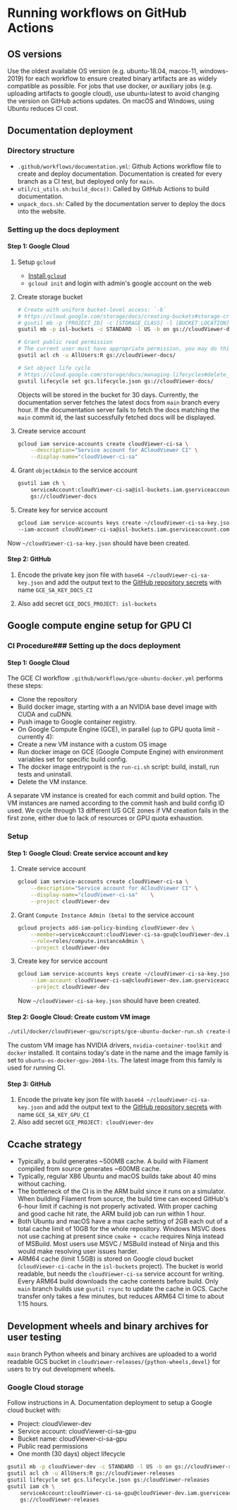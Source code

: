 # Running workflows on GitHub Actions

## OS versions

Use the oldest available OS version (e.g. ubuntu-18.04, macos-11, windows-2019)
for each workflow to ensure created binary artifacts are as widely compatible as
possible. For jobs that use docker, or auxiliary jobs (e.g. uploading artifacts
to google cloud), use ubuntu-latest to avoid changing the version on GitHub
actions updates. On macOS and Windows, using Ubuntu reduces CI cost.

## Documentation deployment

### Directory structure

-   `.github/workflows/documentation.yml`: Github Actions workflow file to
    create and deploy documentation. Documentation is created for every branch
    as a CI test, but deployed only for `main`.
-   `util/ci_utils.sh:build_docs()`: Called by GitHub Actions to build documentation.
-   `unpack_docs.sh`: Called by the documentation server to deploy the docs into
    the website.

### Setting up the docs deployment

#### Step 1: Google Cloud

1.  Setup `gcloud`
    -   [Install `gcloud`](https://cloud.google.com/sdk/install)
    -   `gcloud init` and login with admin's google account on the web
2.  Create storage bucket

    ```bash
    # Create with uniform bucket-level access: `-b`
    # https://cloud.google.com/storage/docs/creating-buckets#storage-create-bucket-gsutil
    # gsutil mb -p [PROJECT_ID] -c [STORAGE_CLASS] -l [BUCKET_LOCATION] -b on gs://[BUCKET_NAME]/
    gsutil mb -p isl-buckets -c STANDARD -l US -b on gs://cloudViewer-docs/

    # Grant public read permission
    # The current user must have appropriate permission, you may do this in the web interface
    gsutil acl ch -u AllUsers:R gs://cloudViewer-docs/

    # Set object life cycle
    # https://cloud.google.com/storage/docs/managing-lifecycles#delete_an_object
    gsutil lifecycle set gcs.lifecycle.json gs://cloudViewer-docs/
    ```

    Objects will be stored in the bucket for 30 days. Currently, the
    documentation server fetches the latest docs from `main` branch every hour.
    If the documentation server fails to fetch the docs matching the `main`
    commit id, the last successfully fetched docs will be displayed.
3.  Create service account
    ```bash
    gcloud iam service-accounts create cloudViewer-ci-sa \
        --description="Service account for ACloudViewer CI" \
        --display-name="cloudViewer-ci-sa"
    ```
4.  Grant `objectAdmin` to the service account
    ```bash
    gsutil iam ch \
        serviceAccount:cloudViewer-ci-sa@isl-buckets.iam.gserviceaccount.com:objectAdmin \
        gs://cloudViewer-docs
    ```
5.  Create key for service account
    ```bash
    gcloud iam service-accounts keys create ~/cloudViewer-ci-sa-key.json \
    --iam-account cloudViewer-ci-sa@isl-buckets.iam.gserviceaccount.com
    ```

Now `~/cloudViewer-ci-sa-key.json` should have been created.

#### Step 2: GitHub

1.  Encode the private key json file with `base64 ~/cloudViewer-ci-sa-key.json` and
    add the output text to the
    [GitHub repository secrets](https://github.com/Asher-1/ACloudViewer/settings/secrets)
    with name `GCE_SA_KEY_DOCS_CI`

2.  Also add secret `GCE_DOCS_PROJECT: isl-buckets`

## Google compute engine setup for GPU CI

### CI Procedure### Setting up the docs deployment

#### Step 1: Google Cloud

The GCE CI workflow `.github/workflows/gce-ubuntu-docker.yml` performs these steps:

-   Clone the repository
-   Build docker image, starting with a an NVIDIA base devel image with CUDA and
    cuDNN.
-   Push image to Google container registry.
-   On Google Compute Engine (GCE), in parallel (up to GPU quota limit - currently
    4):
-   Create a new VM instance with a custom OS image
-   Run docker image on GCE (Google Compute Engine) with environment variables
    set for specific build config.
-   The docker image entrypoint is the `run-ci.sh` script: build, install, run
    tests and uninstall.
-   Delete the VM instance.

A separate VM instance is created for each commit and build option. The VM
instances are named according to the commit hash and build config ID used. We
cycle through 13 different US GCE zones if VM creation fails in the first zone,
either due to lack of resources or GPU quota exhaustion.

### Setup

#### Step 1: Google Cloud: Create service account and key

1.  Create service account
    ```bash
    gcloud iam service-accounts create cloudViewer-ci-sa \
        --description="Service account for ACloudViewer CI" \
        --display-name="cloudViewer-ci-sa"    \
        --project cloudViewer-dev
    ```
2.  Grant `Compute Instance Admin (beta)` to the service account
    ```bash
    gcloud projects add-iam-policy-binding cloudViewer-dev \
        --member=serviceAccount:cloudViewer-ci-sa-gpu@cloudViewer-dev.iam.gserviceaccount.com \
        --role=roles/compute.instanceAdmin \
        --project cloudViewer-dev
    ```
3.  Create key for service account
    ```bash
    gcloud iam service-accounts keys create ~/cloudViewer-ci-sa-key.json \
        --iam-account cloudViewer-ci-sa@cloudViewer-dev.iam.gserviceaccount.com \
        --project cloudViewer-dev
    ```
    Now `~/cloudViewer-ci-sa-key.json` should have been created.

#### Step 2: Google Cloud: Create custom VM image

```bash
./util/docker/cloudViewer-gpu/scripts/gce-ubuntu-docker-run.sh create-base-vm-image
```

The custom VM image has NVIDIA drivers, `nvidia-container-toolkit` and `docker`
installed. It contains today's date in the name and the image family is set to
`ubuntu-os-docker-gpu-2004-lts`. The latest image from this family is
used for running CI.

#### Step 3: GitHub

1.  Encode the private key json file with `base64 ~/cloudViewer-ci-sa-key.json` and
    add the output text to the
    [GitHub repository secrets](https://github.com/Asher-1/ACloudViewer/settings/secrets)
    with name `GCE_SA_KEY_GPU_CI`
2.  Also add secret `GCE_PROJECT: cloudViewer-dev`

## Ccache strategy

-   Typically, a build generates ~500MB cache. A build with Filament compiled from
    source generates ~600MB cache.
-   Typically, regular X86 Ubuntu and macOS builds take about 40 mins without
    caching.
-   The bottleneck of the CI is in the ARM build since it runs on a simulator.
    When building Filament from source, the build time can exceed GitHub's 6-hour
    limit if caching is not properly activated. With proper caching and good cache
    hit rate, the ARM build job can run within 1 hour.
-   Both Ubuntu and macOS have a max cache setting of 2GB each out of a total
    cache limit of 10GB for the whole repository. Windows MSVC does not use
    caching at present since `cmake + ccache` requires Ninja instead of MSBuild.
    Most users use MSVC / MSBuild instead of Ninja and this would make resolving
    user issues harder.
-   ARM64 cache (limit 1.5GB) is stored on Google cloud bucket
    (`cloudViewer-ci-cache` in the `isl-buckets` project). The bucket is world
    readable, but needs the `cloudViewer-ci-sa` service account for writing. Every
    ARM64 build downloads the cache contents before build. Only `main` branch
    builds use `gsutil rsync` to update the cache in GCS. Cache transfer only
    takes a few minutes, but reduces ARM64 CI time to about 1:15 hours.

## Development wheels and binary archives for user testing

`main` branch Python wheels and binary archives are uploaded to a world
readable GCS bucket in `cloudViewer-releases/{python-wheels,devel}` for users
to try out development wheels.

### Google Cloud storage

Follow instructions in A. Documentation deployment to setup a Google cloud
bucket with:

-   Project: cloudViewer-dev
-   Service account: cloudViewer-ci-sa-gpu
-   Bucket name: cloudViewer-ci-sa-gpu
-   Public read permissions
-   One month (30 days) object lifecycle

```bash
gsutil mb -p cloudViewer-dev -c STANDARD -l US -b on gs://cloudViewer-releases
gsutil acl ch -u AllUsers:R gs://cloudViewer-releases
gsutil lifecycle set gcs.lifecycle.json gs:/cloudViewer-releases
gsutil iam ch \
    serviceAccount:cloudViewer-ci-sa-gpu@cloudViewer-dev.iam.gserviceaccount.com:objectAdmin \
    gs://cloudViewer-releases
```
